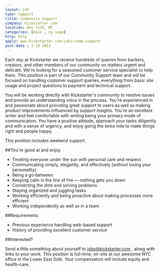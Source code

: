 ```yaml
---
layout: job
type: Support
title: Community Support
company: Kickstarter.com
location: New York, NY
categories: [main , ny-supp]
http: http
apply: www.kickstarter.com/jobs/comm-support
post-date : 3-18-2013
---
```


Each day at Kickstarter we receive hundreds of queries from backers, creators, and other members of our community on matters urgent and delicate. We're looking for a seasoned customer service specialist to help them. This position is part of our Community Support team and will be focused on handling customer support queries, everything from basic site usage and project questions to payment and technical support.

You will be working directly with Kickstarter's community to resolve issues and provide an understanding voice in the process. You're experienced in and passionate about providing great support to users as well as making product improvements influenced by support insights. You’re an excellent writer and feel comfortable with writing being your primary mode of communication. You have a positive attitude, approach your tasks diligently and with a sense of urgency, and enjoy going the extra mile to make things right and people happy.

This position includes weekend support.

##You're good at and enjoy

* Treating everyone under the sun with personal care and respect
* Communicating simply, elegantly, and effectively (without losing your personality)
* Being a go-between
* Keeping calm in the line of fire — nothing gets you down
* Connecting the dots and solving problems
* Staying organized and juggling tasks
* Working efficiently and being proactive about making processes more efficient
* Working independently as well as in a team

##Requirements

* Previous experience handling web-based support
* History of providing excellent customer service

##Interested?

Send a little something about yourself to jobs@kickstarter.com , along with links to your work. This position is full-time, on-site at our awesome NYC office in the Lower East Side. Your compensation will include equity and health-care.
